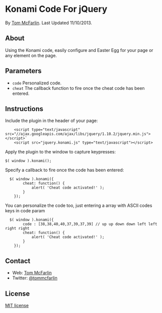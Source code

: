 # Konami Code For jQuery
By [Tom McFarlin](http://tommcfarlin.com). Last Updated 11/10/2013.

## About

Using the Konami code, easily configure and Easter Egg for your page or any element on the page.

## Parameters

* `code` Personalized code.
* `cheat` The callback function to fire once the cheat code has been entered.

## Instructions

Include the plugin in the header of your page:

```
	<script type="text/javascript" src="//ajax.googleapis.com/ajax/libs/jquery/1.10.2/jquery.min.js"></script>`
	<script src="jquery.konami.js" type="text/javascript"></script>
```

Apply the plugin to the window to capture keypresses:

`$( window ).konami();`

Specify a callback to fire once the code has been entered:

```
  $( window ).konami({	
		cheat: function() {
			alert( 'Cheat code activated!' );
		}
	});
```

You can personalize the code too, just entering a array with ASCII codes keys in code param
```
  $( window ).konami({
  		code : [38,38,40,40,37,39,37,39] // up up down down left left right right
		cheat: function() {
			alert( 'Cheat code activated!' );
		}
	});
```


## Contact

* Web: [Tom McFarlin](http://tommcfarlin.com)
* Twitter: [@tommcfarlin](http://twitter.com/tommcfarlin/)

## License

[MIT license](http://www.opensource.org/licenses/mit-license.php)